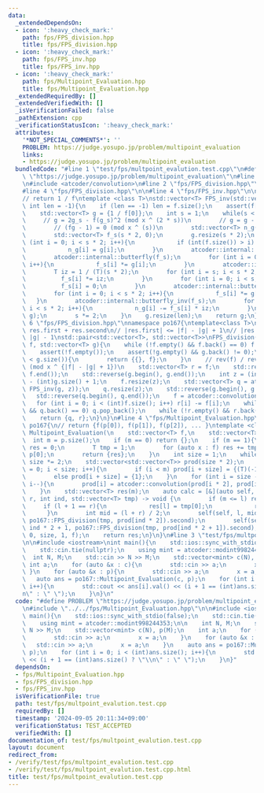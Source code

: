 ```yaml
---
data:
  _extendedDependsOn:
  - icon: ':heavy_check_mark:'
    path: fps/FPS_division.hpp
    title: fps/FPS_division.hpp
  - icon: ':heavy_check_mark:'
    path: fps/FPS_inv.hpp
    title: fps/FPS_inv.hpp
  - icon: ':heavy_check_mark:'
    path: fps/Multipoint_Evaluation.hpp
    title: fps/Multipoint_Evaluation.hpp
  _extendedRequiredBy: []
  _extendedVerifiedWith: []
  _isVerificationFailed: false
  _pathExtension: cpp
  _verificationStatusIcon: ':heavy_check_mark:'
  attributes:
    '*NOT_SPECIAL_COMMENTS*': ''
    PROBLEM: https://judge.yosupo.jp/problem/multipoint_evaluation
    links:
    - https://judge.yosupo.jp/problem/multipoint_evaluation
  bundledCode: "#line 1 \"test/fps/multpoint_evalution.test.cpp\"\n#define PROBLEM\
    \ \"https://judge.yosupo.jp/problem/multipoint_evaluation\"\n#line 2 \"fps/Multipoint_Evaluation.hpp\"\
    \n#include <atcoder/convolution>\n#line 2 \"fps/FPS_division.hpp\"\n#include <vector>\n\
    #line 4 \"fps/FPS_division.hpp\"\n\n#line 4 \"fps/FPS_inv.hpp\"\n\nnamespace po167{\n\
    // return 1 / f\ntemplate <class T>\nstd::vector<T> FPS_inv(std::vector<T> f,\
    \ int len = -1){\n    if (len == -1) len = f.size();\n    assert(f[0] != 0);\n\
    \    std::vector<T> g = {1 / f[0]};\n    int s = 1;\n    while(s < len){\n   \
    \     // g = 2g_s - f(g_s)^2 (mod x ^ (2 * s))\n        // g = g - (fg - 1)g\n\
    \        // (fg - 1) = 0 (mod x ^ (s))\n        std::vector<T> n_g(s * 2, 0);\n\
    \        std::vector<T> f_s(s * 2, 0);\n        g.resize(s * 2);\n        for\
    \ (int i = 0; i < s * 2; i++){\n            if (int(f.size()) > i) f_s[i] = f[i];\n\
    \            n_g[i] = g[i];\n        }\n        atcoder::internal::butterfly(g);\n\
    \        atcoder::internal::butterfly(f_s);\n        for (int i = 0; i < s * 2;\
    \ i++){\n            f_s[i] *= g[i];\n        }\n        atcoder::internal::butterfly_inv(f_s);\n\
    \        T iz = 1 / (T)(s * 2);\n        for (int i = s; i < s * 2; i++){\n  \
    \          f_s[i] *= iz;\n        }\n        for (int i = 0; i < s; i++){\n  \
    \          f_s[i] = 0;\n        }\n        atcoder::internal::butterfly(f_s);\n\
    \        for (int i = 0; i < s * 2; i++){\n            f_s[i] *= g[i];\n     \
    \   }\n        atcoder::internal::butterfly_inv(f_s);\n        for (int i = s;\
    \ i < s * 2; i++){\n            n_g[i] -= f_s[i] * iz;\n        }\n        std::swap(n_g,\
    \ g);\n        s *= 2;\n    }\n    g.resize(len);\n    return g;\n}\n}\n#line\
    \ 6 \"fps/FPS_division.hpp\"\nnamespace po167{\ntemplate<class T>\n// f = g *\
    \ res.first + res.second\n// |res.first| <= |f| - |g| + 1\n// |res.second| <=\
    \ |g| - 1\nstd::pair<std::vector<T>, std::vector<T>>\nFPS_division(std::vector<T>\
    \ f, std::vector<T> g){\n    while (!f.empty() && f.back() == 0) f.pop_back();\n\
    \    assert(!f.empty());\n    assert(!g.empty() && g.back() != 0);\n    if (f.size()\
    \ < g.size()){\n        return {{}, f};\n    }\n    // rev(f) / rev(g) = rev(q)\
    \ (mod x ^ {|f| - |g| + 1})\n    std::vector<T> r = f;\n    std::reverse(f.begin(),\
    \ f.end());\n    std::reverse(g.begin(), g.end());\n    int z = (int)f.size()\
    \ - (int)g.size() + 1;\n    f.resize(z);\n    std::vector<T> q = atcoder::convolution(f,\
    \ FPS_inv(g, z));\n    q.resize(z);\n    std::reverse(g.begin(), g.end());\n \
    \   std::reverse(q.begin(), q.end());\n    f = atcoder::convolution(q, g);\n \
    \   for (int i = 0; i < (int)f.size(); i++) r[i] -= f[i];\n    while (!q.empty()\
    \ && q.back() == 0) q.pop_back();\n    while (!r.empty() && r.back() == 0) r.pop_back();\n\
    \    return {q, r};\n}\n}\n#line 4 \"fps/Multipoint_Evaluation.hpp\"\n\nnamespace\
    \ po167{\n// return {f(p[0]), f(p[1]), f(p[2]), ... }\ntemplate <class T>\nstd::vector<T>\
    \ Multipoint_Evaluation(\n    std::vector<T> f,\n    std::vector<T> p\n){\n  \
    \  int m = p.size();\n    if (m == 0) return {};\n    if (m == 1){\n        T\
    \ res = 0;\n        T tmp = 1;\n        for (auto x : f) res += tmp * x, tmp *=\
    \ p[0];\n        return {res};\n    }\n    int size = 1;\n    while (size < m)\
    \ size *= 2;\n    std::vector<std::vector<T>> prod(size * 2);\n    for (int i\
    \ = 0; i < size; i++){\n        if (i < m) prod[i + size] = {(T)(-1) * p[i], 1};\n\
    \        else prod[i + size] = {1};\n    }\n    for (int i = size - 1; i > 0;\
    \ i--){\n        prod[i] = atcoder::convolution(prod[i * 2], prod[i * 2 + 1]);\n\
    \    }\n    std::vector<T> res(m);\n    auto calc = [&](auto self, int l, int\
    \ r, int ind, std::vector<T> tmp) -> void {\n        if (m <= l) return;\n   \
    \     if (l + 1 == r){\n            res[l] = tmp[0];\n            return;\n  \
    \      }\n        int mid = (l + r) / 2;\n        self(self, l, mid, ind * 2,\
    \ po167::FPS_division(tmp, prod[ind * 2]).second);\n        self(self, mid, r,\
    \ ind * 2 + 1, po167::FPS_division(tmp, prod[ind * 2 + 1]).second);\n    };calc(calc,\
    \ 0, size, 1, f);\n    return res;\n}\n}\n#line 3 \"test/fps/multpoint_evalution.test.cpp\"\
    \n\n#include <iostream>\nint main(){\n    std::ios::sync_with_stdio(false);\n\
    \    std::cin.tie(nullptr);\n    using mint = atcoder::modint998244353;\n\n  \
    \  int N, M;\n    std::cin >> N >> M;\n    std::vector<mint> c(N), p(M);\n   \
    \ int a;\n    for (auto &x : c){\n        std::cin >> a;\n        x = a;\n   \
    \ }\n    for (auto &x : p){\n        std::cin >> a;\n        x = a;\n    }\n \
    \   auto ans = po167::Multipoint_Evaluation(c, p);\n    for (int i = 0; i < (int)ans.size();\
    \ i++){\n        std::cout << ans[i].val() << (i + 1 == (int)ans.size() ? \"\\\
    n\" : \" \");\n    }\n}\n"
  code: "#define PROBLEM \"https://judge.yosupo.jp/problem/multipoint_evaluation\"\
    \n#include \"../../fps/Multipoint_Evaluation.hpp\"\n\n#include <iostream>\nint\
    \ main(){\n    std::ios::sync_with_stdio(false);\n    std::cin.tie(nullptr);\n\
    \    using mint = atcoder::modint998244353;\n\n    int N, M;\n    std::cin >>\
    \ N >> M;\n    std::vector<mint> c(N), p(M);\n    int a;\n    for (auto &x : c){\n\
    \        std::cin >> a;\n        x = a;\n    }\n    for (auto &x : p){\n     \
    \   std::cin >> a;\n        x = a;\n    }\n    auto ans = po167::Multipoint_Evaluation(c,\
    \ p);\n    for (int i = 0; i < (int)ans.size(); i++){\n        std::cout << ans[i].val()\
    \ << (i + 1 == (int)ans.size() ? \"\\n\" : \" \");\n    }\n}"
  dependsOn:
  - fps/Multipoint_Evaluation.hpp
  - fps/FPS_division.hpp
  - fps/FPS_inv.hpp
  isVerificationFile: true
  path: test/fps/multpoint_evalution.test.cpp
  requiredBy: []
  timestamp: '2024-09-05 20:11:34+09:00'
  verificationStatus: TEST_ACCEPTED
  verifiedWith: []
documentation_of: test/fps/multpoint_evalution.test.cpp
layout: document
redirect_from:
- /verify/test/fps/multpoint_evalution.test.cpp
- /verify/test/fps/multpoint_evalution.test.cpp.html
title: test/fps/multpoint_evalution.test.cpp
---
```

